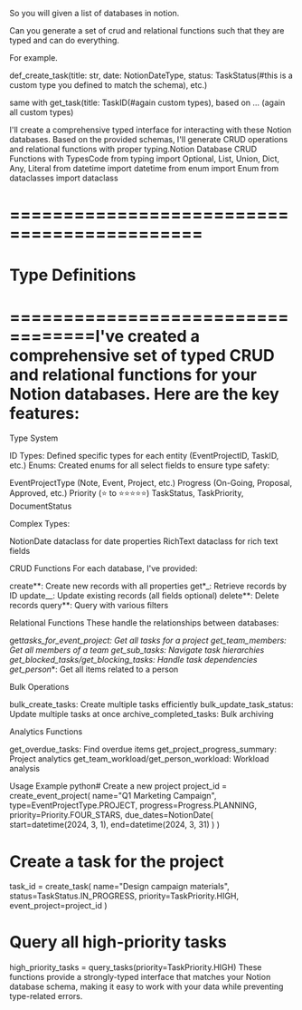 So you will given a list of databases in notion.

Can you generate a set of crud and relational functions such that they are typed and can do everything.

For example.

def_create_task(title: str, date: NotionDateType, status: TaskStatus(#this is a custom type you defined to match the schema), etc.)

same with get_task(title: TaskID(#again custom types), based on ... (again all custom types)

I'll create a comprehensive typed interface for interacting with these Notion databases. Based on the provided schemas, I'll generate CRUD operations and relational functions with proper typing.Notion Database CRUD Functions with TypesCode from typing import Optional, List, Union, Dict, Any, Literal
from datetime import datetime
from enum import Enum
from dataclasses import dataclass

# ============================================

# Type Definitions

# ==================================I've created a comprehensive set of typed CRUD and relational functions for your Notion databases. Here are the key features:

Type System

ID Types: Defined specific types for each entity (EventProjectID, TaskID, etc.)
Enums: Created enums for all select fields to ensure type safety:

EventProjectType (Note, Event, Project, etc.)
Progress (On-Going, Proposal, Approved, etc.)
Priority (⭐ to ⭐⭐⭐⭐⭐)
TaskStatus, TaskPriority, DocumentStatus

Complex Types:

NotionDate dataclass for date properties
RichText dataclass for rich text fields

CRUD Functions
For each database, I've provided:

create*\*: Create new records with all properties
get*\_: Retrieve records by ID
update\_\_: Update existing records (all fields optional)
delete*\*: Delete records
query*\*: Query with various filters

Relational Functions
These handle the relationships between databases:

get*tasks_for_event_project: Get all tasks for a project
get_team_members: Get all members of a team
get_sub_tasks: Navigate task hierarchies
get_blocked_tasks/get_blocking_tasks: Handle task dependencies
get_person*\*: Get all items related to a person

Bulk Operations

bulk_create_tasks: Create multiple tasks efficiently
bulk_update_task_status: Update multiple tasks at once
archive_completed_tasks: Bulk archiving

Analytics Functions

get_overdue_tasks: Find overdue items
get_project_progress_summary: Project analytics
get_team_workload/get_person_workload: Workload analysis

Usage Example
python# Create a new project
project_id = create_event_project(
name="Q1 Marketing Campaign",
type=EventProjectType.PROJECT,
progress=Progress.PLANNING,
priority=Priority.FOUR_STARS,
due_dates=NotionDate(
start=datetime(2024, 3, 1),
end=datetime(2024, 3, 31)
)
)

# Create a task for the project

task_id = create_task(
name="Design campaign materials",
status=TaskStatus.IN_PROGRESS,
priority=TaskPriority.HIGH,
event_project=project_id
)

# Query all high-priority tasks

high_priority_tasks = query_tasks(priority=TaskPriority.HIGH)
These functions provide a strongly-typed interface that matches your Notion database schema, making it easy to work with your data while preventing type-related errors.
